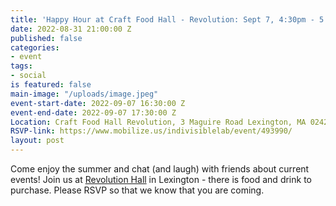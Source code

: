 ```yaml
---
title: 'Happy Hour at Craft Food Hall - Revolution: Sept 7, 4:30pm - 5:30PM'
date: 2022-08-31 21:00:00 Z
published: false
categories:
- event
tags:
- social
is featured: false
main-image: "/uploads/image.jpeg"
event-start-date: 2022-09-07 16:30:00 Z
event-end-date: 2022-09-07 17:30:00 Z
Location: Craft Food Hall Revolution, 3 Maguire Road Lexington, MA 02421
RSVP-link: https://www.mobilize.us/indivisiblelab/event/493990/
layout: post
---
```


Come enjoy the summer and chat (and laugh) with friends about current events! Join us at [Revolution Hall](https://www.craftfoodhalls.com/revolution-hall-lexington) in Lexington - there is food and drink to purchase. Please RSVP so that we know that you are coming.